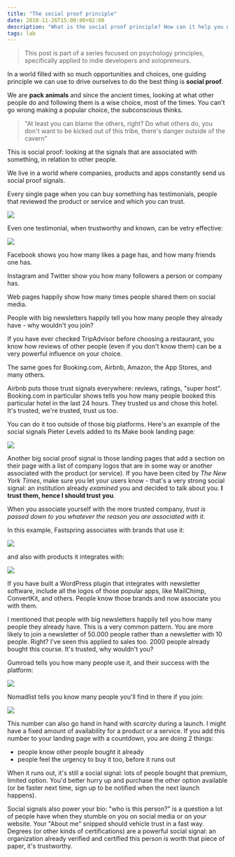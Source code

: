 ```yaml
---
title: "The social proof principle"
date: 2018-11-26T15:00:00+02:00
description: "What is the social proof principle? How can it help you grow your business?"
tags: lab
---
```


> This post is part of a series focused on psychology principles, specifically applied to indie developers and solopreneurs.

In a world filled with so much opportunities and choices, one guiding principle we can use to drive ourselves to do the best thing is **social proof**.

We are **pack animals** and since the ancient times, looking at what other people do and following them is a wise choice,  most of the times. You can't go wrong making a popular choice, the subconscious thinks.

> "At least you can blame the others, right? Do what others do, you don't want to be kicked out of this tribe, there's danger outside of the cavern"

This is social proof: looking at the signals that are associated with something, in relation to other people.

We live in a world where companies, products and apps constantly send us social proof signals.

Every single page when you can buy something has testimonials, people that reviewed the product or service and which you can trust.

![](gumroad-testimonials.jpg)

Even one testimonial, when trustworthy and known, can be vetry effective:

![](testimonial.jpg)

Facebook shows you how many likes a page has, and how many friends one has.

Instagram and Twitter show you how many followers a person or company has.

Web pages happily show how many times people shared them on social media.

People with big newsletters happily tell you how many people they already have - why wouldn't you join?

If you have ever checked TripAdvisor before choosing a restaurant, you know how reviews of other people (even if you don't know them) can be a very powerful influence on your choice.

The same goes for Booking.com, Airbnb, Amazon, the App Stores, and many others.

Airbnb puts those trust signals everywhere: reviews, ratings, "super host". Booking.com in particular shows tells you how many people booked this particular hotel in the last 24 hours. They trusted us and chose this hotel. It's trusted, we're trusted, trust us too.

You can do it too outside of those big platforms. Here's an example of the social signals Pieter Levels added to its Make book landing page:

![](makebook.jpg)

Another big social proof signal is those landing pages that add a section on their page with a list of company logos that are in some way or another associated with the product (or service). If you have been cited by *The New York Times*, make sure you let your users know - that's a very strong social signal: an institution already *examined* you and decided to talk about you. **I trust them, hence I should trust you**.

When you associate yourself with the more trusted company, *trust is passed down to you whatever the reason you are associated with it*.

In this example, Fastspring associates with brands that use it:

![](fs-use.jpg)

and also with products it integrates with:

![](fs-integrations.jpg)

If you have built a WordPress plugin that integrates with newsletter software, include all the logos of those popular apps, like MailChimp, ConvertKit, and others. People know those brands and now associate you with them.

I mentioned that people with big newsletters happily tell you how many people they already have. This is a very common pattern. You are more likely to join a newsletter of 50.000 people rather than a newsletter with 10 people. Right?
I've seen this applied to sales too. 2000 people already bought this course. It's trusted, why wouldn't you?

Gumroad tells you how many people use it, and their success with the platform:

![](gumroad-people.jpg)

Nomadlist tells you know many people you'll find in there if you join:

![](nomadlist-people.jpg)

This number can also go hand in hand with *scarcity* during a launch. I might have a fixed amount of availability for a product or a service. If you add this number to your landing page with a countdown, you are doing 2 things:

- people know other people bought it already
- people feel the urgency to buy it too, before it runs out

When it runs out, it's still a social signal: lots of people bought that premium, limited option. You'd better hurry up and purchase the other option available (or be faster next time, sign up to be notified when the next launch happens).

Social signals also power your bio: "who is this person?" is a question a lot of people have when they stumble on you on social media or on your website. Your "About me" snipped should vehicle trust in a fast way. Degrees (or other kinds of certifications) are a powerful social signal: an organization already verified and certified this person is worth that piece of paper, it's trustworthy.
